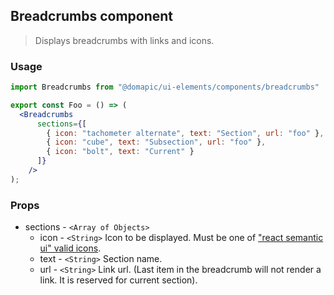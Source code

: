 ## Breadcrumbs component

> Displays breadcrumbs with links and icons.

### Usage

```jsx
import Breadcrumbs from "@domapic/ui-elements/components/breadcrumbs"

export const Foo = () => (
  <Breadcrumbs
      sections={[
        { icon: "tachometer alternate", text: "Section", url: "foo" },
        { icon: "cube", text: "Subsection", url: "foo" },
        { icon: "bolt", text: "Current" }
      ]}
    />
);
```

### Props

* sections - `<Array of Objects>`
	* icon - `<String>` Icon to be displayed. Must be one of ["react semantic ui" valid icons](https://react.semantic-ui.com/elements/icon/).
	* text - `<String>` Section name.
	* url - `<String>` Link url. (Last item in the breadcrumb will not render a link. It is reserved for current section).
